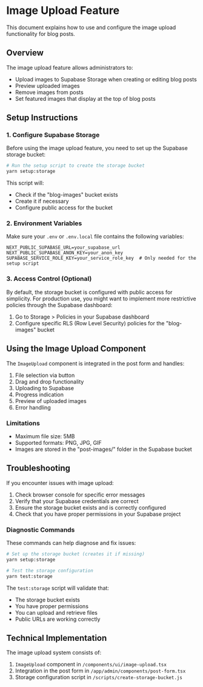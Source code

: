 # Image Upload Feature

This document explains how to use and configure the image upload functionality for blog posts.

## Overview

The image upload feature allows administrators to:

- Upload images to Supabase Storage when creating or editing blog posts
- Preview uploaded images
- Remove images from posts
- Set featured images that display at the top of blog posts

## Setup Instructions

### 1. Configure Supabase Storage

Before using the image upload feature, you need to set up the Supabase storage bucket:

```bash
# Run the setup script to create the storage bucket
yarn setup:storage
```

This script will:

- Check if the "blog-images" bucket exists
- Create it if necessary
- Configure public access for the bucket

### 2. Environment Variables

Make sure your `.env` or `.env.local` file contains the following variables:

```
NEXT_PUBLIC_SUPABASE_URL=your_supabase_url
NEXT_PUBLIC_SUPABASE_ANON_KEY=your_anon_key
SUPABASE_SERVICE_ROLE_KEY=your_service_role_key  # Only needed for the setup script
```

### 3. Access Control (Optional)

By default, the storage bucket is configured with public access for simplicity. For production use, you might want to implement more restrictive policies through the Supabase dashboard:

1. Go to Storage > Policies in your Supabase dashboard
2. Configure specific RLS (Row Level Security) policies for the "blog-images" bucket

## Using the Image Upload Component

The `ImageUpload` component is integrated in the post form and handles:

1. File selection via button
2. Drag and drop functionality
3. Uploading to Supabase
4. Progress indication
5. Preview of uploaded images
6. Error handling

### Limitations

- Maximum file size: 5MB
- Supported formats: PNG, JPG, GIF
- Images are stored in the "post-images/" folder in the Supabase bucket

## Troubleshooting

If you encounter issues with image upload:

1. Check browser console for specific error messages
2. Verify that your Supabase credentials are correct
3. Ensure the storage bucket exists and is correctly configured
4. Check that you have proper permissions in your Supabase project

### Diagnostic Commands

These commands can help diagnose and fix issues:

```bash
# Set up the storage bucket (creates it if missing)
yarn setup:storage

# Test the storage configuration
yarn test:storage
```

The `test:storage` script will validate that:

- The storage bucket exists
- You have proper permissions
- You can upload and retrieve files
- Public URLs are working correctly

## Technical Implementation

The image upload system consists of:

1. `ImageUpload` component in `/components/ui/image-upload.tsx`
2. Integration in the post form in `/app/admin/components/post-form.tsx`
3. Storage configuration script in `/scripts/create-storage-bucket.js`
